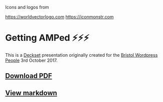Icons and logos from

https://worldvectorlogo.com
https://iconmonstr.com



# Getting AMPed ⚡️⚡️⚡️

This is a [Deckset](https://www.decksetapp.com) presentation originally created for the [Bristol Wordpress People](https://wpbristol.co.uk) 3rd October 2017.

## [Download PDF](https://github.com/daviddarke/getting-amped/raw/master/getting-amped.pdf)
## [View markdown](https://github.com/daviddarke/getting-amped/blob/master/AMP.md)
